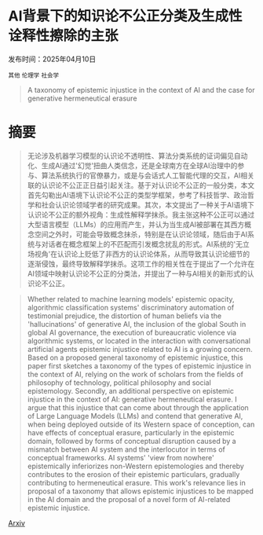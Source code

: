 # AI背景下的知识论不公正分类及生成性诠释性擦除的主张

发布时间：2025年04月10日

`其他` `伦理学` `社会学`

> A taxonomy of epistemic injustice in the context of AI and the case for generative hermeneutical erasure

# 摘要

> 无论涉及机器学习模型的认识论不透明性、算法分类系统的证词偏见自动化、生成AI通过'幻觉'扭曲人类信念，还是全球南方在全球AI治理中的参与、算法系统执行的官僚暴力，或是与会话式人工智能代理的交互，AI相关联的认识论不公正正日益引起关注。基于对认识论不公正的一般分类，本文首先勾勒出AI语境下认识论不公正的类型学框架，参考了科技哲学、政治哲学和社会认识论领域学者的研究成果。其次，本文提出了一种关于AI语境下认识论不公正的额外视角：生成性解释学抹杀。我主张这种不公正可以通过大型语言模型（LLMs）的应用而产生，并认为当生成AI被部署在其西方概念空间之外时，可能会导致概念抹杀，特别是在认识论领域，随后由于AI系统与对话者在概念框架上的不匹配而引发概念扰乱的形式。AI系统的'无立场视角'在认识论上贬低了非西方的认识论体系，从而导致其认识论细节的逐渐侵蚀，最终导致解释学抹杀。这项工作的相关性在于提出了一个允许在AI领域中映射认识论不公正的分类法，并提出了一种与AI相关的新形式的认识论不公正。

> Whether related to machine learning models' epistemic opacity, algorithmic classification systems' discriminatory automation of testimonial prejudice, the distortion of human beliefs via the 'hallucinations' of generative AI, the inclusion of the global South in global AI governance, the execution of bureaucratic violence via algorithmic systems, or located in the interaction with conversational artificial agents epistemic injustice related to AI is a growing concern. Based on a proposed general taxonomy of epistemic injustice, this paper first sketches a taxonomy of the types of epistemic injustice in the context of AI, relying on the work of scholars from the fields of philosophy of technology, political philosophy and social epistemology. Secondly, an additional perspective on epistemic injustice in the context of AI: generative hermeneutical erasure. I argue that this injustice that can come about through the application of Large Language Models (LLMs) and contend that generative AI, when being deployed outside of its Western space of conception, can have effects of conceptual erasure, particularly in the epistemic domain, followed by forms of conceptual disruption caused by a mismatch between AI system and the interlocutor in terms of conceptual frameworks. AI systems' 'view from nowhere' epistemically inferiorizes non-Western epistemologies and thereby contributes to the erosion of their epistemic particulars, gradually contributing to hermeneutical erasure. This work's relevance lies in proposal of a taxonomy that allows epistemic injustices to be mapped in the AI domain and the proposal of a novel form of AI-related epistemic injustice.

[Arxiv](https://arxiv.org/abs/2504.07531)